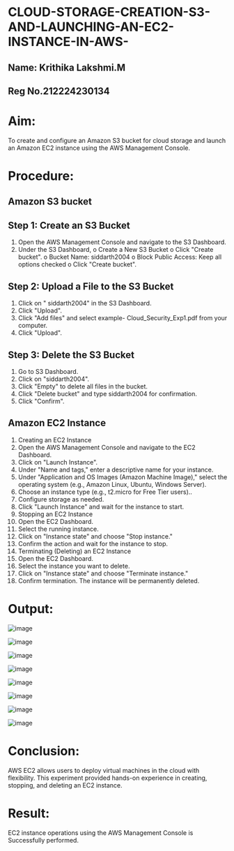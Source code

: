 # CLOUD-STORAGE-CREATION-S3-AND-LAUNCHING-AN-EC2-INSTANCE-IN-AWS-
## Name: Krithika Lakshmi.M	
## Reg No.212224230134 
# Aim: 
To create and configure an Amazon S3 bucket for cloud storage and launch an Amazon EC2 instance using the AWS Management Console. 
# Procedure: 
## Amazon S3 bucket 
## Step 1: Create an S3 Bucket 
1.	Open the AWS Management Console and navigate to the S3 Dashboard. 
2.	Under the S3 Dashboard, o Create a New S3 Bucket o Click "Create bucket". 
o	Bucket Name: siddarth2004 
o	Block Public Access: Keep all options checked 
o Click "Create bucket". 
## Step 2: Upload a File to the S3 Bucket 
1.	Click on " siddarth2004" in the S3 Dashboard. 
2.	Click "Upload". 
3.	Click "Add files" and select example- Cloud_Security_Exp1.pdf from your computer. 
4.	Click "Upload". 
## Step 3: Delete the S3 Bucket 
1.	Go to S3 Dashboard. 
2.	Click on "siddarth2004". 
3.	Click "Empty" to delete all files in the bucket. 
4.	Click "Delete bucket" and type siddarth2004 for confirmation. 
5.	Click "Confirm". 
	 	
## Amazon EC2 Instance 
1.	Creating an EC2 Instance 
1.	Open the AWS Management Console and navigate to the EC2 Dashboard. 
2.	Click on "Launch Instance". 
3.	Under "Name and tags," enter a descriptive name for your instance. 
4.	Under "Application and OS Images (Amazon Machine Image)," select the operating system (e.g., Amazon Linux, Ubuntu, Windows Server). 
5.	Choose an instance type (e.g., t2.micro for Free Tier users).. 
6.	Configure storage as needed. 
7.	Click "Launch Instance" and wait for the instance to start. 
2.	Stopping an EC2 Instance 
1.	Open the EC2 Dashboard. 
2.	Select the running instance. 
3.	Click on "Instance state" and choose "Stop instance." 
4.	Confirm the action and wait for the instance to stop. 
3.	Terminating (Deleting) an EC2 Instance 
1.	Open the EC2 Dashboard. 
2.	Select the instance you want to delete. 
3.	Click on "Instance state" and choose "Terminate instance." 
4.	Confirm termination. The instance will be permanently deleted. 
# Output: 
 
 
![image](https://github.com/user-attachments/assets/cec04636-1830-4d83-acf2-76ee4f652583)

![image](https://github.com/user-attachments/assets/2cf90a11-bfae-41bd-be29-eeee256b30e0)

![image](https://github.com/user-attachments/assets/fb5b97df-ef83-40d3-88e4-4c4e1ac39d17)
 
![image](https://github.com/user-attachments/assets/06a38261-53b3-4835-9f71-c71b937b5f1b)

![image](https://github.com/user-attachments/assets/fd4bf348-8a49-4d54-9ace-2744b84c469b)

![image](https://github.com/user-attachments/assets/c44b3492-5e7b-43b0-9903-c09981138bbc)

![image](https://github.com/user-attachments/assets/cca0613d-03b2-4726-833b-01770b6abc8d)

![image](https://github.com/user-attachments/assets/35793cb5-edda-4e72-826d-01c21145946b)


 
# Conclusion: 
AWS EC2 allows users to deploy virtual machines in the cloud with flexibility. This experiment provided hands-on experience in creating, stopping, and deleting an EC2 instance. 
# Result: 
EC2 instance operations using the AWS Management Console is Successfully performed.      
